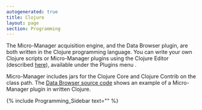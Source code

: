 ```yaml
---
autogenerated: true
title: Clojure
layout: page
section: Programming
---
```


The Micro-Manager acquisition engine, and the Data Browser plugin, are
both written in the Clojure programming language. You can write your own
Clojure scripts or Micro-Manager plugins using the Clojure Editor
(described [here](https://github.com/arthuredelstein/clooj)), available
under the Plugins menu .

Micro-Manager includes jars for the Clojure Core and Clojure Contrib on
the class path. The [Data Browser source
code](https://valelab.ucsf.edu/trac/micromanager/browser/plugins/DataBrowser/src/org/micromanager/browser)
shows an example of a Micro-Manager plugin in written Clojure.

{% include Programming_Sidebar text="" %}
